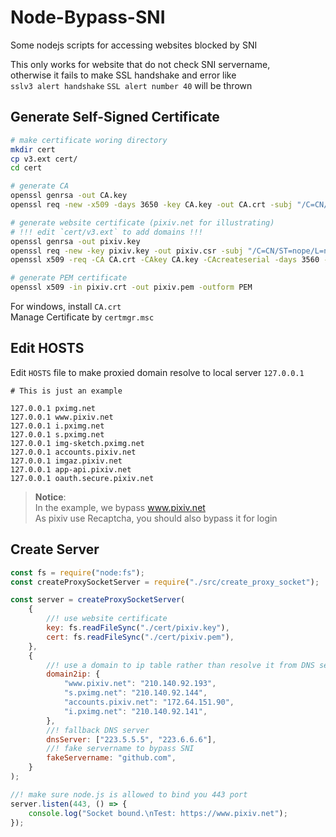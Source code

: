 # Node-Bypass-SNI

Some nodejs scripts for accessing websites blocked by SNI

This only works for website that do not check SNI servername,  
otherwise it fails to make SSL handshake and error like  
`sslv3 alert handshake` `SSL alert number 40` will be thrown

## Generate Self-Signed Certificate

```sh
# make certificate woring directory
mkdir cert
cp v3.ext cert/
cd cert

# generate CA
openssl genrsa -out CA.key
openssl req -new -x509 -days 3650 -key CA.key -out CA.crt -subj "/C=CN/ST=nope/L=nope/O=nope/OU=nope/CN=YieldRay/emailAddress=yieldray@outlook.com"

# generate website certificate (pixiv.net for illustrating)
# !!! edit `cert/v3.ext` to add domains !!!
openssl genrsa -out pixiv.key
openssl req -new -key pixiv.key -out pixiv.csr -subj "/C=CN/ST=nope/L=nope/O=nope/OU=nope/CN=*.pixiv.net/emailAddress=yieldray@outlook.com"
openssl x509 -req -CA CA.crt -CAkey CA.key -CAcreateserial -days 3560 -in pixiv.csr -out pixiv.crt -extfile v3.ext

# generate PEM certificate
openssl x509 -in pixiv.crt -out pixiv.pem -outform PEM
```

For windows, install `CA.crt`  
Manage Certificate by `certmgr.msc`

## Edit HOSTS

Edit `HOSTS` file to make proxied domain resolve to local server `127.0.0.1`

```hosts
# This is just an example

127.0.0.1 pximg.net
127.0.0.1 www.pixiv.net
127.0.0.1 i.pximg.net
127.0.0.1 s.pximg.net
127.0.0.1 img-sketch.pximg.net
127.0.0.1 accounts.pixiv.net
127.0.0.1 imgaz.pixiv.net
127.0.0.1 app-api.pixiv.net
127.0.0.1 oauth.secure.pixiv.net
```

> **Notice**:  
> In the example, we bypass www.pixiv.net  
> As pixiv use Recaptcha, you should also bypass it for login

## Create Server

```js
const fs = require("node:fs");
const createProxySocketServer = require("./src/create_proxy_socket");

const server = createProxySocketServer(
    {
        //! use website certificate
        key: fs.readFileSync("./cert/pixiv.key"),
        cert: fs.readFileSync("./cert/pixiv.pem"),
    },
    {
        //! use a domain to ip table rather than resolve it from DNS server
        domain2ip: {
            "www.pixiv.net": "210.140.92.193",
            "s.pximg.net": "210.140.92.144",
            "accounts.pixiv.net": "172.64.151.90",
            "i.pximg.net": "210.140.92.141",
        },
        //! fallback DNS server
        dnsServer: ["223.5.5.5", "223.6.6.6"],
        //! fake servername to bypass SNI
        fakeServername: "github.com",
    }
);

//! make sure node.js is allowed to bind you 443 port
server.listen(443, () => {
    console.log("Socket bound.\nTest: https://www.pixiv.net");
});
```
